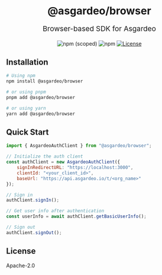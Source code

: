 <p align="center" style="color: #343a40">
  <h1 align="center">@asgardeo/browser</h1>
</p>
<p align="center" style="font-size: 1.2rem;">Browser-based SDK for Asgardeo</p>
<div align="center">
  <img alt="npm (scoped)" src="https://img.shields.io/npm/v/@asgardeo/browser">
  <img alt="npm" src="https://img.shields.io/npm/dw/@asgardeo/browser">
  <a href="./LICENSE"><img src="https://img.shields.io/badge/License-Apache%202.0-blue.svg" alt="License"></a>
</div>

## Installation

```bash
# Using npm
npm install @asgardeo/browser

# or using pnpm
pnpm add @asgardeo/browser

# or using yarn
yarn add @asgardeo/browser
```

## Quick Start

```javascript
import { AsgardeoAuthClient } from "@asgardeo/browser";

// Initialize the auth client
const authClient = new AsgardeoAuthClient({
    signInRedirectURL: "https://localhost:3000",
    clientId: "<your_client_id>",
    baseUrl: "https://api.asgardeo.io/t/<org_name>"
});

// Sign in
authClient.signIn();

// Get user info after authentication
const userInfo = await authClient.getBasicUserInfo();

// Sign out
authClient.signOut();
```

## License

Apache-2.0
